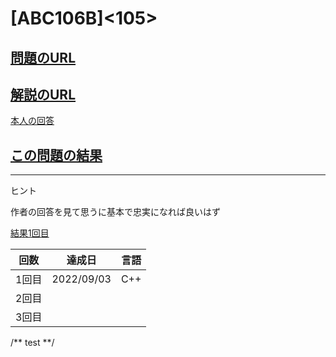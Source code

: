 # \[ABC106B\]\<105\>

## [問題のURL](https://atcoder.jp/contests/abc106/tasks/abc106_b)

## [解説のURL](https://blog.hamayanhamayan.com/entry/2018/08/18/230559)

[本人の回答](https://atcoder.jp/contests/abc106/submissions/3039853)

## [この問題の結果](https://atcoder.jp/contests/abc106/submissions?f.Task=abc106_b&f.LanguageName=C%2B%2B&f.Status=AC&f.User=)

---

ヒント

作者の回答を見て思うに基本で忠実になれば良いはず

[結果1回目](https://atcoder.jp/contests/abc106/submissions/34527984)

| 回数 | 達成日 | 言語 |
| --- | ----- | ----- |
| 1回目 | 2022/09/03 | C++ |
| 2回目 |  |  |
| 3回目 |  |  |

/**
    test
**/
